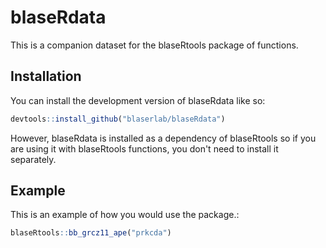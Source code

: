 
# blaseRdata

This is a companion dataset for the blaseRtools package of functions.

## Installation

You can install the development version of blaseRdata like so:

``` r
devtools::install_github("blaserlab/blaseRdata")
```
However, blaseRdata is installed as a dependency of blaseRtools so if you are using it with blaseRtools functions, you don't need to install it separately.

## Example

This is an example of how you would use the package.:

``` r
blaseRtools::bb_grcz11_ape("prkcda")
```

